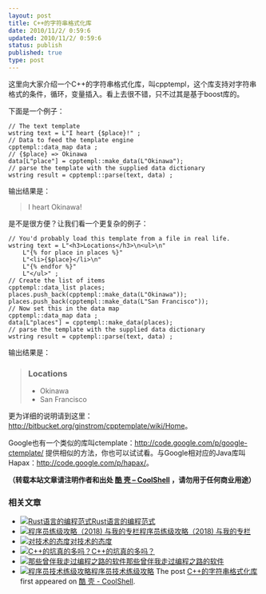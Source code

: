 ```yaml
---
layout: post
title: C++的字符串格式化库
date: 2010/11/2/ 0:59:6
updated: 2010/11/2/ 0:59:6
status: publish
published: true
type: post
---
```


这里向大家介绍一个C++的字符串格式化库，叫cpptempl，这个库支持对字符串格式的条件，循环，变量插入。看上去很不错，只不过其是基于boost库的。


下面是一个例子：



```
// The text template
wstring text = L"I heart {$place}!" ;
// Data to feed the template engine
cpptempl::data_map data ;
// {$place} => Okinawa
data[L"place"] = cpptempl::make_data(L"Okinawa");
// parse the template with the supplied data dictionary
wstring result = cpptempl::parse(text, data) ;
```

输出结果是：



> I heart Okinawa!
> 
> 


是不是很方便？让我们看一个更复杂的例子：




```
// You'd probably load this template from a file in real life.
wstring text = L"<h3>Locations</h3>\n<ul>\n"
    L"{% for place in places %}"
    L"<li>{$place}</li>\n"
    L"{% endfor %}"
    L"</ul>" ;
// Create the list of items
cpptempl::data_list places;
places.push_back(cpptempl::make_data(L"Okinawa"));
places.push_back(cpptempl::make_data(L"San Francisco"));
// Now set this in the data map
cpptempl::data_map data ;
data[L"places"] = cpptempl::make_data(places);
// parse the template with the supplied data dictionary
wstring result = cpptempl::parse(text, data) ;
```

输出结果是：



> <h3>Locations</h3>  
> 
> <ul>  
> 
> <li>Okinawa</li>  
> 
> <li>San Francisco</li>  
> 
> </ul>
> 
> 


更为详细的说明请到这里：<http://bitbucket.org/ginstrom/cpptemplate/wiki/Home>。


Google也有一个类似的库叫ctemplate：<http://code.google.com/p/google-ctemplate/> 提供相似的方法，你也可以试试看。与Google相对应的Java库叫Hapax：<http://code.google.com/p/hapax/>。



**（转载本站文章请注明作者和出处 [酷 壳 – CoolShell](https://coolshell.cn/) ，请勿用于任何商业用途）**



### 相关文章

* [![Rust语言的编程范式](https://coolshell.cn/wp-content/uploads/2020/03/rust-social-wide-150x150.jpg)](https://coolshell.cn/articles/20845.html)[Rust语言的编程范式](https://coolshell.cn/articles/20845.html)
* [![程序员练级攻略（2018)  与我的专栏](https://coolshell.cn/wp-content/uploads/2018/05/300x262-150x150.jpg)](https://coolshell.cn/articles/18360.html)[程序员练级攻略（2018) 与我的专栏](https://coolshell.cn/articles/18360.html)
* [![对技术的态度](https://coolshell.cn/wp-content/plugins/wordpress-23-related-posts-plugin/static/thumbs/7.jpg)](https://coolshell.cn/articles/8088.html)[对技术的态度](https://coolshell.cn/articles/8088.html)
* [![C++的坑真的多吗？](https://coolshell.cn/wp-content/uploads/2012/08/cpp_small-150x150.jpg)](https://coolshell.cn/articles/7992.html)[C++的坑真的多吗？](https://coolshell.cn/articles/7992.html)
* [![那些曾伴我走过编程之路的软件](https://coolshell.cn/wp-content/uploads/2011/10/00.QuickBasic_PDS_IDE-150x150.png)](https://coolshell.cn/articles/5576.html)[那些曾伴我走过编程之路的软件](https://coolshell.cn/articles/5576.html)
* [![程序员技术练级攻略](https://coolshell.cn/wp-content/uploads/2011/07/programmer-150x150.png)](https://coolshell.cn/articles/4990.html)[程序员技术练级攻略](https://coolshell.cn/articles/4990.html)
The post [C++的字符串格式化库](https://coolshell.cn/articles/3258.html) first appeared on [酷 壳 - CoolShell](https://coolshell.cn).